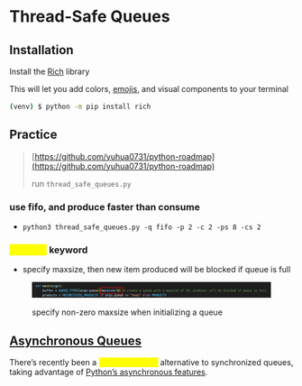 # Thread-Safe Queues

## Installation

Install the [Rich](https://pypi.org/project/rich/) library

This will let you add colors, [emojis](https://en.wikipedia.org/wiki/Emoji), and visual components to your terminal

```bash
(venv) $ python -m pip install rich
```

## Practice

> [https://github.com/yuhua0731/python-roadmap](https://github.com/yuhua0731/python-roadmap)
>
> run `thread_safe_queues.py`

### use fifo, and produce faster than consume

* `python3 thread_safe_queues.py -q fifo -p 2 -c 2 -ps 8 -cs 2`

### <mark style="color:yellow;">maxsize</mark> keyword

* specify maxsize, then new item produced will be blocked if queue is full

<figure><img src="../.gitbook/assets/image (13).png" alt=""><figcaption><p>specify non-zero maxsize when initializing a queue</p></figcaption></figure>

## [Asynchronous Queues](https://app.gitbook.com/o/Mn9MdOeo1gYqJ3t2eDyE/s/CQCTmD2dmvBk81v6yd7L/\~/changes/36/python-roadmap/asynchronous) <a href="#using-asynchronous-queues" id="using-asynchronous-queues"></a>

There’s recently been a <mark style="color:yellow;">single-threaded</mark> alternative to synchronized queues, taking advantage of [Python’s asynchronous features](https://realpython.com/python-async-features/).
